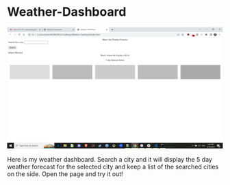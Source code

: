 # Weather-Dashboard

![front page of the weather dashboard](Front.png)

Here is my weather dashboard. Search a city and it will display the 5 day weather forecast for the selected city and keep a list of the searched cities on the side. Open the page and try it out!
